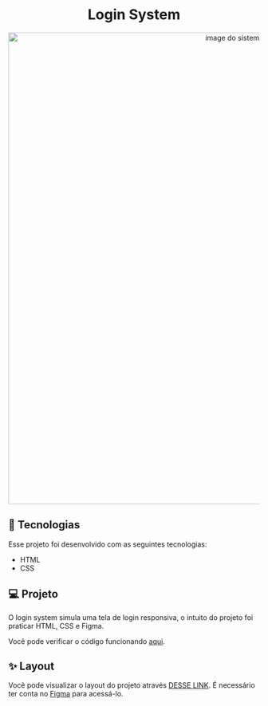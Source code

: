 <h1 align="center">Login System</h1>

<p align="center">
  <img width="947" alt="image do sistema de login" src="https://user-images.githubusercontent.com/113796754/202075702-cce7cabc-7377-45fc-9919-dc5f3a936361.png">
</p>


## 🚀 Tecnologias
Esse projeto foi desenvolvido com as seguintes tecnologias:

- HTML
- CSS

## 💻 Projeto

O login system simula uma tela de login responsiva, o intuito do projeto foi praticar HTML, CSS e Figma. 

Você pode verificar o código funcionando [aqui](https://alissonlss.github.io/login-system/).

## ✨ Layout

Você pode visualizar o layout do projeto através [DESSE LINK](https://www.figma.com/file/uqyDJBWJ2gjjEMt78aLI54/Login-System?node-id=0%3A1&t=mtMFPQOS4qGqjxYN-1). É necessário ter conta no [Figma](https://figma.com) para acessá-lo.
